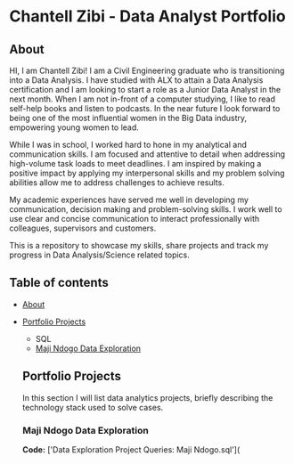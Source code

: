 # Chantell Zibi - Data Analyst Portfolio

## About
HI, I am Chantell Zibi! I am a Civil Engineering graduate who is transitioning into a Data Analysis. I have studied with ALX to attain a Data Analysis certification and I am looking to start a role as a Junior Data Analyst in the next month. When I am not in-front of a computer studying, I like to read self-help books and listen to podcasts. In the near future I look forward to being one of the most influential women in the Big Data industry, empowering young women to lead.

While I was in school, I worked hard to hone in my analytical and communication skills. I am focused and attentive to detail when addressing high-volume task loads to meet deadlines. I am inspired by making a positive impact by applying my interpersonal skills and my problem solving abilities allow me to address challenges to achieve results.

My academic experiences have served me well in developing my communication, decision making and problem-solving skills. I work well to use clear and concise communication to interact professionally with colleagues, supervisors and customers.

This is a repository to showcase my skills, share projects and track my progress in Data Analysis/Science related topics.

## Table of contents
- [About](https://github.com/ChantellZibi/Data-Analysis-Portfolio/edit/main/README.md#about)
- [Portfolio Projects](https://github.com/ChantellZibi/Data-Analysis-Portfolio/edit/main/README.md#portfolio-projects)
    - SQL
    - [Maji Ndogo Data Exploration](https://github.com/ChantellZibi/Data-Analysis-Portfolio/edit/main/README.md#maji-ndogo-data-exploration)
 
  ## Portfolio Projects
  In this section I will list data analytics projects, briefly describing the technology stack used to solve cases.

  ### Maji Ndogo Data Exploration
  **Code:** ['Data Exploration Project Queries: Maji Ndogo.sql'](

